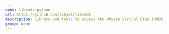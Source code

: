 ```yaml
---
name: libvmdk-python
url: https://github.com/libyal/libvmdk
description: Library and tools to access the VMware Virtual Disk (VMDK) format.
group: None
---
```

